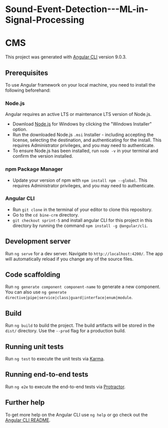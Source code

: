 # Sound-Event-Detection---ML-in-Signal-Processing

# CMS

This project was generated with [Angular CLI](https://github.com/angular/angular-cli) version 9.0.3.

## Prerequisites

To use Angular framework on your local machine, you need to install the following beforehand:

### Node.js

Angular requires an active LTS or maintenance LTS version of Node.js. 
+ Download [Node.js](https://nodejs.org/en/download/) for Windows by clicking the "Windows Installer" option.
+ Run the downloaded Node.js `.msi` Installer - including accepting the license, selecting the destination, and authenticating for the install. This requires Administrator privileges, and you may need to authenticate.
+ To ensure Node.js has been installed, run `node -v` in your terminal and confirm the version installed.

### npm Package Manager

+ Update your version of npm with `npm install npm --global`. This requires Administrator privileges, and you may need to authenticate.

### Angular CLI

+ Run `git clone`<url> in the terminal of your editor to clone this repository.
+ Go to the `cd bine-crm` directory.
+ `git checkout sprint-5` and install angular CLI for this project in this directory by running the command `npm install -g @angular/cli`.

## Development server

Run `ng serve` for a dev server. Navigate to `http://localhost:4200/`. The app will automatically reload if you change any of the source files.

## Code scaffolding

Run `ng generate component component-name` to generate a new component. You can also use `ng generate directive|pipe|service|class|guard|interface|enum|module`.

## Build

Run `ng build` to build the project. The build artifacts will be stored in the `dist/` directory. Use the `--prod` flag for a production build.

## Running unit tests

Run `ng test` to execute the unit tests via [Karma](https://karma-runner.github.io).

## Running end-to-end tests

Run `ng e2e` to execute the end-to-end tests via [Protractor](http://www.protractortest.org/).

## Further help

To get more help on the Angular CLI use `ng help` or go check out the [Angular CLI README](https://github.com/angular/angular-cli/blob/master/README.md).
